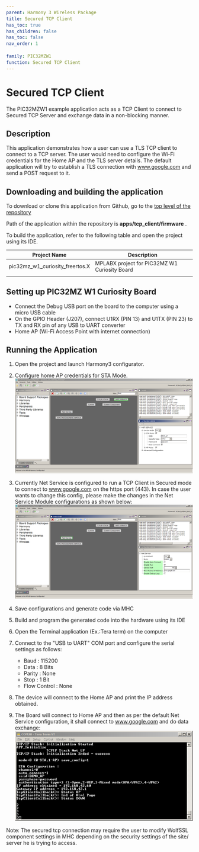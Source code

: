 ```yaml
---
parent: Harmony 3 Wireless Package
title: Secured TCP Client
has_toc: true
has_children: false
has_toc: false
nav_order: 1

family: PIC32MZW1
function: Secured TCP Client
---
```


# Secured TCP Client 

The PIC32MZW1 example application acts as a TCP Client to connect to Secured TCP Server and exchange data in a non-blocking manner.

## Description

This application demonstrates how a user can use a TLS TCP  client to connect to a TCP server. The user would need to configure the Wi-Fi credentials for the Home AP and the TLS server details. The default application will try to establish a TLS connection with www.google.com and send a POST request to it.

## Downloading and building the application

To download or clone this application from Github, go to the [top level of the repository](https://github.com/Microchip-MPLAB-Harmony/wireless)


Path of the application within the repository is **apps/tcp_client/firmware** .

To build the application, refer to the following table and open the project using its IDE.

| Project Name      | Description                                    |
| ----------------- | ---------------------------------------------- |
| pic32mz_w1_curiosity_freertos.X | MPLABX project for PIC32MZ W1 Curiosity Board |
|||

## Setting up PIC32MZ W1 Curiosity Board

- Connect the Debug USB port on the board to the computer using a micro USB cable
- On the GPIO Header (J207), connect U1RX (PIN 13) and U1TX (PIN 23) to TX and RX pin of any USB to UART converter
- Home AP (Wi-Fi Access Point with internet connection)

## Running the Application

1. Open the project and launch Harmony3 configurator.
2.	Configure home AP credentials for STA Mode.
![MHC](images/configurator.png)

3. Currently Net Service is configured to run a TCP Client in Secured mode to connect to www.google.com on the https port (443). In case the user wants to change this config, please make the changes in the Net Service Module configurations as shown below:
![MHC](images/netservice_configurator.png)

4.	Save configurations and generate code via MHC 
5.	Build and program the generated code into the hardware using its IDE
6. Open the Terminal application (Ex.:Tera term) on the computer
7. Connect to the "USB to UART" COM port and configure the serial settings as follows:
    - Baud : 115200
    - Data : 8 Bits
    - Parity : None
    - Stop : 1 Bit
    - Flow Control : None

8.	The device will connect to the Home AP and print the IP address obtained.

9.	The Board will connect to Home AP and then as per the default Net Service configuration, it shall connect to www.google.com and do data exchange:
![Console](images/secured_tcp_client_console.png)

Note: The secured tcp connection may require the user to modify WolfSSL component settings in MHC depending on the security settings of the site/ server he is trying to access.
